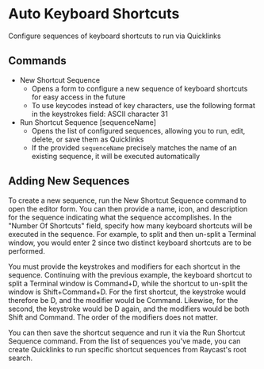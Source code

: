 # Auto Keyboard Shortcuts

Configure sequences of keyboard shortcuts to run via Quicklinks

## Commands

- New Shortcut Sequence
  - Opens a form to configure a new sequence of keyboard shortcuts for easy access in the future
  - To use keycodes instead of key characters, use the following format in the keystrokes field: ASCII character 31
- Run Shortcut Sequence [sequenceName]
  - Opens the list of configured sequences, allowing you to run, edit, delete, or save them as Quicklinks
  - If the provided `sequenceName` precisely matches the name of an existing sequence, it will be executed automatically

## Adding New Sequences

To create a new sequence, run the New Shortcut Sequence command to open the editor form. You can then provide a name, icon, and description for the sequence indicating what the sequence accomplishes. In the "Number Of Shortcuts" field, specify how many keyboard shortcuts will be executed in the sequence. For example, to split and then un-split a Terminal window, you would enter 2 since two distinct keyboard shortcuts are to be performed.

You must provide the keystrokes and modifiers for each shortcut in the sequence. Continuing with the previous example, the keyboard shortcut to split a Terminal window is Command+D, while the shortcut to un-split the window is Shift+Command+D. For the first shortcut, the keystroke would therefore be D, and the modifier would be Command. Likewise, for the second, the keystroke would be D again, and the modifiers would be both Shift and Command. The order of the modifiers does not matter.

You can then save the shortcut sequence and run it via the Run Shortcut Sequence command. From the list of sequences you've made, you can create Quicklinks to run specific shortcut sequences from Raycast's root search.
